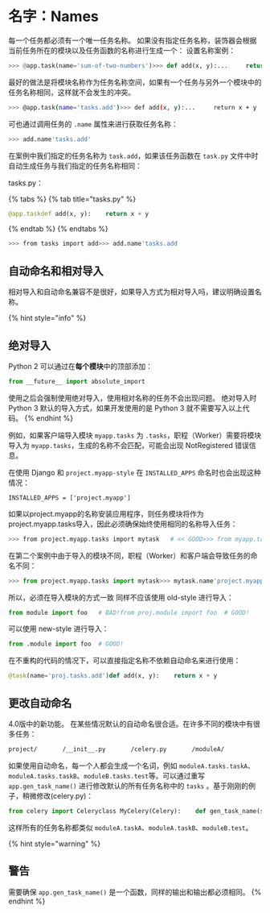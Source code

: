 # 名字：Names

每一个任务都必须有一个唯一任务名称。 如果没有指定任务名称，装饰器会根据当前任务所在的模块以及任务函数的名称进行生成一个： 设置名称案例：

```python
>>> @app.task(name='sum-of-two-numbers')>>> def add(x, y):...     return x + y>>> add.name'sum-of-two-numbers'
```

最好的做法是将模块名称作为任务名称空间，如果有一个任务与另外一个模块中的任务名称相同，这样就不会发生的冲突。

```bash
>>> @app.task(name='tasks.add')>>> def add(x, y):...     return x + y
```

可也通过调用任务的 `.name` 属性来进行获取任务名称：

```bash
>>> add.name'tasks.add'
```

在案例中我们指定的任务名称为 `task.add`，如果该任务函数在 `task.py` 文件中时自动生成任务与我们指定的任务名称相同：

tasks.py：

{% tabs %}
{% tab title="tasks.py" %}
```python
@app.taskdef add(x, y):    return x + y
```
{% endtab %}
{% endtabs %}

```bash
>>> from tasks import add>>> add.name'tasks.add
```

## 自动命名和相对导入

相对导入和自动命名兼容不是很好，如果导入方式为相对导入吗，建议明确设置名称。

{% hint style="info" %}
## 绝对导入 

Python 2 可以通过在**每个模块**中的顶部添加：

```python
from __future__ import absolute_import
```

使用之后会强制使用绝对导入，使用相对名称的任务不会出现问题。 绝对导入时 Python 3 默认的导入方式，如果开发使用的是 Python 3 就不需要写入以上代码。
{% endhint %}

例如，如果客户端导入模块 `myapp.tasks` 为 `.tasks`，职程（Worker）需要将模块导入为 `myapp.tasks`，生成的名称不会匹配，可能会出现 NotRegistered 错误信息。

在使用 Django 和 `project.myapp-style` 在 `INSTALLED_APPS` 命名时也会出现这种情况：

```text
INSTALLED_APPS = ['project.myapp']
```

如果以project.myapp的名称安装应用程序，则任务模块将作为project.myapp.tasks导入，因此必须确保始终使用相同的名称导入任务：

```bash
>>> from project.myapp.tasks import mytask   # << GOOD>>> from myapp.tasks import mytask    # << BAD!!!
```

在第二个案例中由于导入的模块不同，职程（Worker）和客户端会导致任务的命名不同：

```python
>>> from project.myapp.tasks import mytask>>> mytask.name'project.myapp.tasks.mytask'>>> from myapp.tasks import mytask>>> mytask.name'myapp.tasks.mytask'
```

所以，必须在导入模块的方式一致 同样不应该使用 old-style 进行导入：

```python
from module import foo   # BAD!from proj.module import foo  # GOOD!
```

可以使用 new-style 进行导入：

```python
from .module import foo  # GOOD!
```

在不重构的代码的情况下，可以直接指定名称不依赖自动命名来进行使用：

```python
@task(name='proj.tasks.add')def add(x, y):    return x + y
```

## 更改自动命名

4.0版中的新功能。 在某些情况默认的自动命名很合适。在许多不同的模块中有很多任务：

```bash
project/       /__init__.py       /celery.py       /moduleA/               /__init__.py               /tasks.py       /moduleB/               /__init__.py               /tasks.py
```

如果使用自动命名，每一个人都会生成一个名词，例如 `moduleA.tasks.taskA`、`moduleA.tasks.taskB`、`moduleB.tasks.test`等。可以通过重写 `app.gen_task_name()` 进行修改默认的所有任务名称中的 `tasks` 。基于刚刚的例子，稍微修改\(celery.py\)：

```python
from celery import Celeryclass MyCelery(Celery):    def gen_task_name(self, name, module):        if module.endswith('.tasks'):            module = module[:-6]        return super(MyCelery, self).gen_task_name(name, module)app = MyCelery('main')
```

这样所有的任务名称都类似 `moduleA.taskA`、`moduleA.taskB`、`moduleB.test`。

{% hint style="warning" %}
## 警告

需要确保 `app.gen_task_name()` 是一个函数，同样的输出和输出都必须相同。
{% endhint %}

